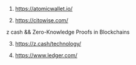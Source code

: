 1. https://atomicwallet.io/

2. https://citowise.com/

z cash && Zero-Knowledge Proofs in Blockchains

3. https://z.cash/technology/

4. https://www.ledger.com/
